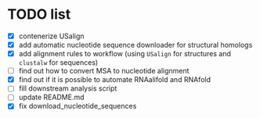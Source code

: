 # TODO list

- [X] contenerize USalign
- [X] add automatic nucleotide sequence downloader for structural homologs
- [X] add alignment rules to workflow (using `USalign` for structures and `clustalw` for sequences)
- [ ] find out how to convert MSA to nucleotide alignment
- [X] find out if it is possible to automate RNAalifold and RNAfold
- [ ] fill downstream analysis script
- [ ] update README.md
- [x] fix download_nucleotide_sequences
